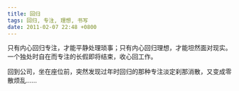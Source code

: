 ```yaml
---
title: 回归
tags: 回归, 专注, 理想, 书写
date: 2011-02-07 22:48 +0800
---
```



只有内心回归专注，才能平静处理琐事；只有内心回归理想，才能坦然面对现实。一个独处时自在而专注的长假即将结束，收心回工作。

回到公司，坐在座位前，突然发现过年时回归的那种专注淡定刹那消散，又变成零散烦乱……

